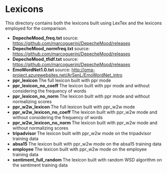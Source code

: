 # Lexicons
This directory contains both the lexicons built using LexTex and the lexicons employed for the comparison.

* <strong> DepecheMood_freq.txt </strong> source: https://github.com/marcoguerini/DepecheMood/releases
*	<strong> DepecheMood_normfreq.txt </strong> source: https://github.com/marcoguerini/DepecheMood/releases
*	<strong> DepecheMood_tfidf.txt </strong> source: https://github.com/marcoguerini/DepecheMood/releases
*	<strong> EmoWordNet1.0.txt </strong> source: http://oma-project.azurewebsites.net/ArSenL/EmoWordNet_intro
*	<strong> ppr_lexicon </strong> The full lexicon built with ppr mode
*	<strong> ppr_lexicon_no_coeff </strong> 	The lexicon built with ppr mode and without considering the frequency of words
*	<strong> ppr_lexicon_no_norm </strong> The lexicon built with ppr mode and without normalizing scores
*	<strong> ppr_w2w_lexicon </strong> 	The full lexicon built with ppr_w2w mode
*	<strong> ppr_w2w_lexicon_no_coeff </strong> The lexicon built with ppr_w2w mode and without considering the frequency of words
*	<strong> ppr_w2w_lexicon_no_norm </strong> The lexicon built with ppr_w2w mode and without normalizing scores
*	<strong> tripadvisor </strong> The lexicon built with ppr_w2w mode on the tripadvisor training data
*	<strong> absa15 </strong> The lexicon built with ppr_w2w mode on the absa15 training data
*	<strong> employee </strong> The lexicon built with ppr_w2w mode on the employee training data
*	<strong> sentiment_full_random </strong> The lexicon built with random WSD algorithm on the sentiment training data

